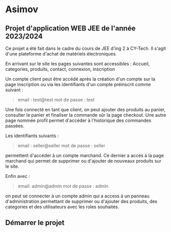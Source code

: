 # Asimov

## Projet d'application WEB JEE de l'année 2023/2024

Ce projet a été fait dans le cadre du cours de JEE d'ing 2 à CY-Tech. Il s'agit
d'une plateforme d'achat de matériels électroniques.

En arrivant sur le site les pages suivantes sont accessibles : Accueil, categories, produits, contact, connexion, inscription

Un compte client peut être accédé après la création d'un compte sur la page inscription ou via les identifiants d'un compte préinscrit comme suivant : 
> email : test@test 
> mot de passe : test

Une fois connecté en tant que client, on peut ajouter des produits au panier, consulter le panier et finaliser la commande sûr la page checkout.
Une autre page nommée profil permet d'accéder à l'historique des commandes passées.

Les identifiants suivants : 
> email : seller@seller 
> mot de passe : seller

permettent d'accéder à un compte marchand. 
Ce dernier a accés à la page marchand qui permet de supprimer ou d'ajouter de nouveaux produits sur le site.

Enfin avec : 
> email: admin@admin 
> mot de passe : admin

on peut se connecter à un compte admin qui a access à un panneau d'administration permettant de supprimer ou d'ajouter des produits, 
des categories et des utilisateurs avec les roles souhaités.

## Démarrer le projet



